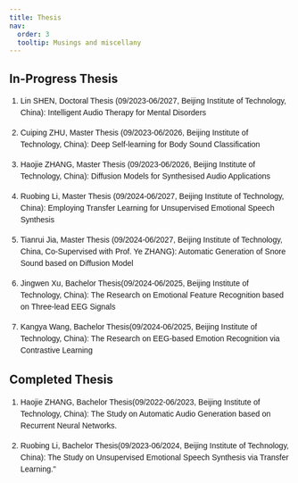 ```yaml
---
title: Thesis
nav:
  order: 3
  tooltip: Musings and miscellany
---
```


## In-Progress Thesis
<ol style="list-style-type: decimal; padding-left: 20px; font-family: Arial, sans-serif;">
  <li style="margin-bottom: 15px; line-height: 1.5;">Lin SHEN, Doctoral Thesis (09/2023-06/2027, Beijing Institute of Technology, China): Intelligent Audio Therapy for Mental Disorders</li>
  <li style="margin-bottom: 15px; line-height: 1.5;">Cuiping ZHU, Master Thesis (09/2023-06/2026, Beijing Institute of Technology, China): Deep Self-learning for Body Sound Classification</li>
  <li style="margin-bottom: 15px; line-height: 1.5;">Haojie ZHANG, Master Thesis (09/2023-06/2026, Beijing Institute of Technology, China): Diffusion Models for Synthesised Audio Applications</li>
  <li style="margin-bottom: 15px; line-height: 1.5;">Ruobing Li, Master Thesis (09/2024-06/2027, Beijing Institute of Technology, China): Employing Transfer Learning for Unsupervised Emotional Speech Synthesis</li>
  <li style="margin-bottom: 15px; line-height: 1.5;">Tianrui Jia, Master Thesis (09/2024-06/2027, Beijing Institute of Technology, China, Co-Supervised with Prof. Ye ZHANG): Automatic Generation of Snore Sound based on Diffusion Model</li>
  <li style="margin-bottom: 15px; line-height: 1.5;">Jingwen Xu, Bachelor Thesis(09/2024-06/2025, Beijing Institute of Technology, China): The Research on Emotional Feature Recognition based on Three-lead EEG Signals</li>
  <li style="margin-bottom: 15px; line-height: 1.5;">Kangya Wang, Bachelor Thesis(09/2024-06/2025, Beijing Institute of Technology, China): The Research on EEG-based Emotion Recognition via Contrastive Learning</li>
</ol>

## Completed Thesis
<ol style="list-style-type: decimal; padding-left: 20px; font-family: Arial, sans-serif;">
  <li style="margin-bottom: 15px; line-height: 1.5;">Haojie ZHANG, Bachelor Thesis(09/2022-06/2023, Beijing Institute of Technology, China): The Study on Automatic Audio Generation based on Recurrent Neural Networks.</li>
  <li style="margin-bottom: 15px; line-height: 1.5;">Ruobing Li, Bachelor Thesis(09/2023-06/2024, Beijing Institute of Technology, China): The Study on Unsupervised Emotional Speech Synthesis via Transfer Learning."</li>
</ol>